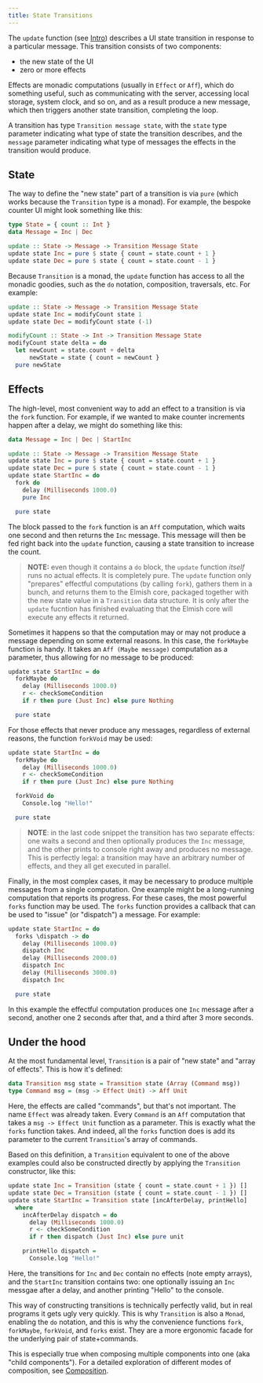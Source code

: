 ```yaml
---
title: State Transitions
---
```


The `update` function (see [Intro](index.md)) describes a UI state transition in response to a particular message. This transition consists of two components:

* the new state of the UI
* zero or more effects

Effects are monadic computations (usually in `Effect` or `Aff`), which do something useful, such as communicating with the server, accessing local storage, system clock, and so on, and as a result produce a new message, which then triggers another state transition, completing the loop.

A transition has type `Transition message state`, with the `state` type parameter indicating what type of state the transition describes, and the `message` parameter indicating what type of messages the effects in the transition would produce.

## State

The way to define the "new state" part of a transition is via `pure` (which works because the `Transition` type is a monad). For example, the bespoke counter UI might look something like this:

```haskell
type State = { count :: Int }
data Message = Inc | Dec

update :: State -> Message -> Transition Message State
update state Inc = pure $ state { count = state.count + 1 }
update state Dec = pure $ state { count = state.count - 1 }
```

Because `Transition` is a monad, the `update` function has access to all the monadic goodies, such as the `do` notation, composition, traversals, etc. For example:

```haskell
update :: State -> Message -> Transition Message State
update state Inc = modifyCount state 1
update state Dec = modifyCount state (-1)

modifyCount :: State -> Int -> Transition Message State
modifyCount state delta = do
  let newCount = state.count + delta
      newState = state { count = newCount }
  pure newState
```

## <a name="effects"></a>Effects

The high-level, most convenient way to add an effect to a transition is via the `fork` function. For example, if we wanted to make counter increments happen after a delay, we might do something like this:

```haskell
data Message = Inc | Dec | StartInc

update :: State -> Message -> Transition Message State
update state Inc = pure $ state { count = state.count + 1 }
update state Dec = pure $ state { count = state.count - 1 }
update state StartInc = do
  fork do
    delay (Milliseconds 1000.0)
    pure Inc

  pure state
```

The block passed to the `fork` function is an `Aff` computation, which waits one second and then returns the `Inc` message. This message will then be fed right back into the `update` function, causing a state transition to increase the count.

> **NOTE:** even though it contains a `do` block, the `update` function _itself_ runs no actual effects. It is completely pure. The `update` function only "prepares" effectful computations (by calling `fork`), gathers them in a bunch, and returns them to the Elmish core, packaged together with the new state value in a `Transition` data structure. It is only after the `update` fucntion has finished evaluating that the Elmish core will execute any effects it returned.

Sometimes it happens so that the computation may or may not produce a message depending on some external reasons. In this case, the `forkMaybe` function is handy. It takes an `Aff (Maybe message)` computation as a parameter, thus allowing for no message to be produced:

```haskell
update state StartInc = do
  forkMaybe do
    delay (Milliseconds 1000.0)
    r <- checkSomeCondition
    if r then pure (Just Inc) else pure Nothing

  pure state
```

For those effects that never produce any messages, regardless of external reasons, the function `forkVoid` may be used:

```haskell
update state StartInc = do
  forkMaybe do
    delay (Milliseconds 1000.0)
    r <- checkSomeCondition
    if r then pure (Just Inc) else pure Nothing

  forkVoid do
    Console.log "Hello!"

  pure state
```

> **NOTE**: in the last code snippet the transition has two separate effects: one waits a second and then optionally produces the `Inc` message, and the other prints to console right away and produces no message. This is perfectly legal: a transition may have an arbitrary number of effects, and they all get executed in parallel.

Finally, in the most complex cases, it may be necessary to produce multiple messages from a single computation. One example might be a long-running computation that reports its progress. For these cases, the most powerful `forks` function may be used. The `forks` function provides a callback that can be used to "issue" (or "dispatch") a message. For example:

```haskell
update state StartInc = do
  forks \dispatch -> do
    delay (Milliseconds 1000.0)
    dispatch Inc
    delay (Milliseconds 2000.0)
    dispatch Inc
    delay (Milliseconds 3000.0)
    dispatch Inc

  pure state
```

In this example the effectful computation produces one `Inc` message after a second, another one 2 seconds after that, and a third after 3 more seconds.

## <a name="under-the-hood"></a>Under the hood

At the most fundamental level, `Transition` is a pair of "new state" and "array of effects". This is how it's defined:

```haskell
data Transition msg state = Transition state (Array (Command msg))
type Command msg = (msg -> Effect Unit) -> Aff Unit
```

Here, the effects are called "commands", but that's not important. The name `Effect` was already taken. Every `Command` is an `Aff` computation that takes a `msg -> Effect Unit` function as a parameter. This is exactly what the `forks` function takes. And indeed, all the `forks` function does is add its parameter to the current `Transition`'s array of commands.

Based on this definition, a `Transition` equivalent to one of the above examples could also be constructed directly by applying the `Transition` constructor, like this:

```haskell
update state Inc = Transition (state { count = state.count + 1 }) []
update state Dec = Transition (state { count = state.count - 1 }) []
update state StartInc = Transition state [incAfterDelay, printHello]
  where
    incAfterDelay dispatch = do
      delay (Milliseconds 1000.0)
      r <- checkSomeCondition
      if r then dispatch (Just Inc) else pure unit

    printHello dispatch =
      Console.log "Hello!"
```

Here, the transitions for `Inc` and `Dec` contain no effects (note empty arrays), and the `StartInc` transition contains two: one optionally issuing an `Inc` messgae after a delay, and another printing "Hello" to the console.

This way of constructing transitions is technically perfectly valid, but in real programs it gets ugly very quickly. This is why `Transition` is also a `Monad`, enabling the `do` notation, and this is why the convenience functions `fork`, `forkMaybe`, `forkVoid`, and `forks` exist. They are a more ergonomic facade for the underlying pair of state+commands.

This is especially true when composing multiple components into one (aka "child components"). For a detailed exploration of different modes of composition, see [Composition](composition.md).
